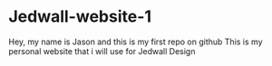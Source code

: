 # Jedwall-website-1
Hey, my name is Jason and this is my first repo on github
This is my personal website that i will use for Jedwall Design
